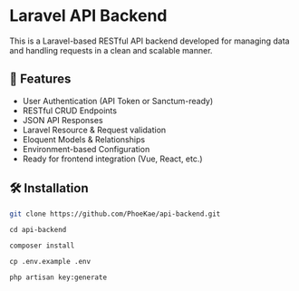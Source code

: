 # Laravel API Backend

This is a Laravel-based RESTful API backend developed for managing data and handling requests in a clean and scalable manner.

## 🚀 Features

- User Authentication (API Token or Sanctum-ready)
- RESTful CRUD Endpoints
- JSON API Responses
- Laravel Resource & Request validation
- Eloquent Models & Relationships
- Environment-based Configuration
- Ready for frontend integration (Vue, React, etc.)

## 🛠️ Installation

```bash
git clone https://github.com/PhoeKae/api-backend.git
```
    cd api-backend
```
composer install
```
    cp .env.example .env
```
php artisan key:generate

